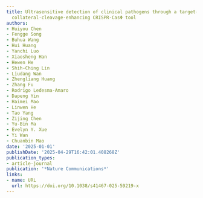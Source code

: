 ```yaml
---
title: Ultrasensitive detection of clinical pathogens through a target-amplification-free
  collateral-cleavage-enhancing CRISPR-CasΦ tool
authors:
- Huiyou Chen
- Fengge Song
- Buhua Wang
- Hui Huang
- Yanchi Luo
- Xiaosheng Han
- Hewen He
- Shih‐Ching Lin
- Liudang Wan
- Zhengliang Huang
- Zhang Fu
- Rodrigo Ledesma‐Amaro
- Dapeng Yin
- Haimei Mao
- Linwen He
- Tao Yang
- Zijing Chen
- Yu‐Bin Ma
- Evelyn Y. Xue
- Yi Wan
- Chuanbin Mao
date: '2025-01-01'
publishDate: '2025-04-29T16:42:01.408268Z'
publication_types:
- article-journal
publication: '*Nature Communications*'
links:
- name: URL
  url: https://doi.org/10.1038/s41467-025-59219-x
---
```


